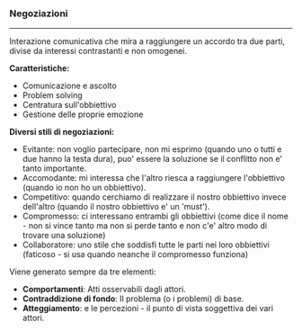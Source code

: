### Negoziazioni
---
Interazione comunicativa che mira a raggiungere un accordo tra due parti, divise da interessi contrastanti e non omogenei.

**Caratteristiche:**
- Comunicazione e ascolto
- Problem solving
- Centratura sull'obbiettivo
- Gestione delle proprie emozione

**Diversi stili di negoziazioni:**
- Evitante: non voglio partecipare, non mi esprimo (quando uno o tutti e due hanno la testa dura), puo' essere la soluzione se il conflitto non e' tanto importante.
- Accomodante: mi interessa che l'altro riesca a raggiungere l'obbiettivo (quando io non ho un obbiettivo).
- Competitivo: quando cerchiamo di realizzare il nostro obbiettivo invece dell'altro (quando il nostro obbiettivo e' un 'must').
- Compromesso: ci interessano entrambi gli obbiettivi (come dice il nome - non si vince tanto ma non si perde tanto e non c'e' altro modo di trovare una soluzione)
- Collaboratore: uno stile che soddisfi tutte le parti nei loro obbiettivi (faticoso - si usa quando neanche il compromesso funziona)

Viene generato sempre da tre elementi:
- **Comportamenti**: Atti osservabili dagli attori.
- **Contraddizione di fondo**: Il problema (o i problemi) di base.
- **Atteggiamento**: e le percezioni - il punto di vista soggettiva dei vari attori.

